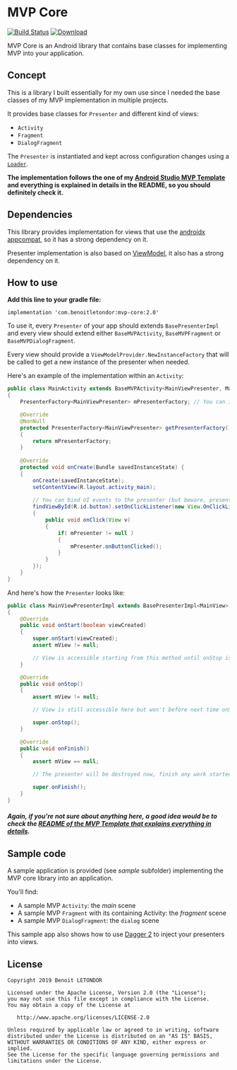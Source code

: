 # MVP Core

[![Build Status](https://travis-ci.org/benoitletondor/mvp-core.svg?branch=develop)](https://travis-ci.org/benoitletondor/mvp-core) [ ![Download](https://api.bintray.com/packages/benoitletondor/maven/mvp-core/images/download.svg) ](https://bintray.com/benoitletondor/maven/mvp-core/_latestVersion)

MVP Core is an Android library that contains base classes for implementing MVP into your application.

## Concept

This is a library I built essentially for my own use since I needed the base classes of my MVP implementation in multiple projects.

It provides base classes for `Presenter` and different kind of views:

- `Activity`
- `Fragment`
- `DialogFragment`

The `Presenter` is instantiated and kept across configuration changes using a [`Loader`](https://developer.android.com/guide/components/loaders.html).

**The implementation follows the one of my [Android Studio MVP Template](https://github.com/benoitletondor/Android-Studio-MVP-template) and everything is explained in details in the README, so you should definitely check it.**

## Dependencies

This library provides implementation for views that use the [androidx appcompat](https://developer.android.com/jetpack/androidx/releases/appcompat), so it has a strong dependency on it. 

Presenter implementation is also based on [ViewModel](https://developer.android.com/reference/androidx/lifecycle/ViewModel.html), it also has a strong dependency on it.

## How to use

**Add this line to your gradle file:**

```
implementation 'com.benoitletondor:mvp-core:2.0'
```

To use it, every `Presenter` of your app should extends `BasePresenterImpl` and every view should extend either `BaseMVPActivity`, `BaseMVPFragment` or `BaseMVPDialogFragment`.

Every view should provide a `ViewModelProvider.NewInstanceFactory` that will be called to get a new instance of the presenter when needed.

Here's an example of the implementation within an `Activity`:

```java
public class MainActivity extends BaseMVPActivity<MainViewPresenter, MainView> 
{
	PresenterFactory<MainViewPresenter> mPresenterFactory; // You can inject this (see sample about how to do it)

	@Override
	@NonNull
	protected PresenterFactory<MainViewPresenter> getPresenterFactory()
	{
		return mPresenterFactory;
	}
	
	@Override
	protected void onCreate(Bundle savedInstanceState) {
	{
		onCreate(savedInstanceState);
		setContentView(R.layout.activity_main);
		
		// You can bind UI events to the presenter (but beware, presenter is still null at this point)
		findViewById(R.id.button).setOnClickListener(new View.OnClickListener()
		{
			public void onClick(View v) 
			{
				if( mPresenter != null )
				{
					mPresenter.onButtonClicked();
				} 
			}
		});
	}
}
```

And here's how the `Presenter` looks like:

```java
public class MainViewPresenterImpl extends BasePresenterImpl<MainView> implements MainViewPresenter
{
	@Override
	public void onStart(boolean viewCreated)
	{
		super.onStart(viewCreated);
		assert mView != null;

		// View is accessible starting from this method until onStop is called
	}

	@Override
	public void onStop()
	{
		assert mView != null;

		// View is still accessible here but won't before next time onStart is called

		super.onStop();
	}

	@Override
	public void onFinish()
	{
		assert mView == null;

		// The presenter will be destroyed now, finish any work started. View is NOT available here

		super.onFinish();
	}
}
```

##### Again, if you're not sure about anything here, a good idea would be to check the [README of the MVP Template that explains everything in details](https://github.com/benoitletondor/Android-Studio-MVP-template).

## Sample code

A sample application is provided (see _sample_ subfolder) implementing the MVP core library into an application. 

You'll find:

- A sample MVP `Activity`: the _main_ scene
- A sample MVP `Fragment` with its containing Activity: the _fragment_ scene
- A sample MVP `DialogFragment`: the `dialog` scene

This sample app also shows how to use [Dagger 2](https://github.com/google/dagger) to inject your presenters into views.

## License

    Copyright 2019 Benoit LETONDOR

    Licensed under the Apache License, Version 2.0 (the "License");
    you may not use this file except in compliance with the License.
    You may obtain a copy of the License at

       http://www.apache.org/licenses/LICENSE-2.0

    Unless required by applicable law or agreed to in writing, software
    distributed under the License is distributed on an "AS IS" BASIS,
    WITHOUT WARRANTIES OR CONDITIONS OF ANY KIND, either express or implied.
    See the License for the specific language governing permissions and
    limitations under the License.
